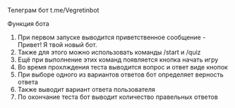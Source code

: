 Телеграм бот t.me/Vegretinbot

Функция бота
1. При первом запуске выводится приветственное сообщение - Привет! Я твой новый бот.
2. Также для этого можно использовать команды /start и /quiz
3. Ещё при выполнение этих команд появляется кнопка начать игру
4. Во время прохлждения теста выводится вопрос и ответ виде кнопок
5. При выборе одного из вариантов ответов бот определяет верность ответа
6. Также выводит вариант ответа пользователя
7. По окончание теста бот выводит количество правельных ответов
   
